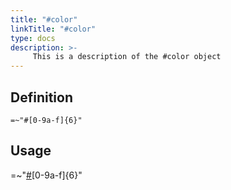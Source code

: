 ```yaml
---
title: "#color"
linkTitle: "#color"
type: docs
description: >-
     This is a description of the #color object
---
```


## Definition

```cue
=~"#[0-9a-f]{6}"
```

## Usage
=~"[#](../)[0-9a-f]{6}"

